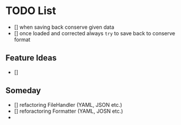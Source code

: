 # TODO List

- [] when saving back conserve given data
- [] once loaded and corrected always `try` to save back to conserve format

## Feature Ideas

- []

## Someday

- [] refactoring FileHandler (YAML, JSON etc.)
- [] reforactoring Formatter (YAML, JOSN etc.)
-
